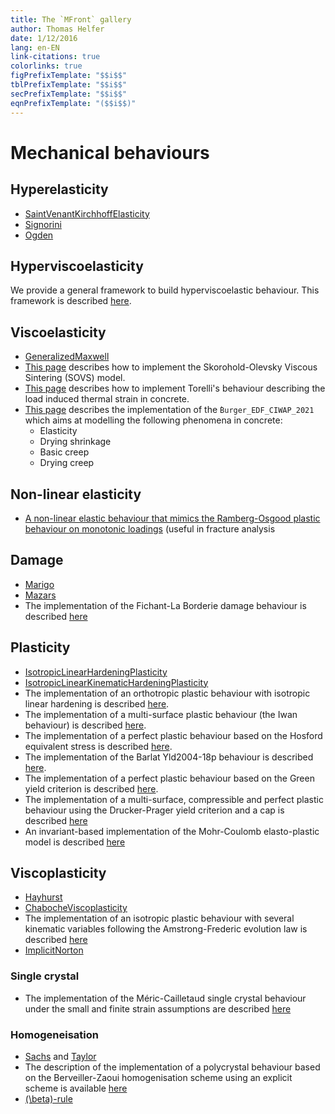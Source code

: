 ```yaml
---
title: The `MFront` gallery
author: Thomas Helfer
date: 1/12/2016
lang: en-EN
link-citations: true
colorlinks: true
figPrefixTemplate: "$$i$$"
tblPrefixTemplate: "$$i$$"
secPrefixTemplate: "$$i$$"
eqnPrefixTemplate: "($$i$$)"
---
```


# Mechanical behaviours

## Hyperelasticity

- [SaintVenantKirchhoffElasticity](./gallery/hyperelasticity/SaintVenantKirchhoffElasticity.mfront)
- [Signorini](signorini.html)
- [Ogden](ogden.html)

## Hyperviscoelasticity

We provide a general framework to build hyperviscoelastic
behaviour. This framework is described
[here](hyperviscoelasticity.html).

## Viscoelasticity

- [GeneralizedMaxwell](./gallery/viscoelasticity/GeneralizedMaxwell.mfront)
- [This page](sovs.html) describes how to implement the
  Skorohold-Olevsky Viscous Sintering (SOVS) model.
- [This page](LoadInducedThermalStrainBehaviourTorelli2018.html)
  describes how to implement Torelli's behaviour describing the load
  induced thermal strain in concrete.
- [This page](Burger_EDF_CIWAP_2021.html) describes the implementation
  of the `̀Burger_EDF_CIWAP_2021` which aims at modelling the following
  phenomena in concrete:
    - Elasticity
    - Drying shrinkage
    - Basic creep
    - Drying creep

## Non-linear elasticity

- [A non-linear elastic behaviour that mimics the Ramberg-Osgood plastic
  behaviour on monotonic
  loadings](RambergOsgoodNonLinearElasticity.html) (useful in fracture
  analysis

## Damage

- [Marigo](gallery/damage/Marigo.mfront)
- [Mazars](gallery/damage/Mazars.mfront)
- The implementation of the Fichant-La Borderie damage behaviour is
  described [here](FichantLaBorderieDamageBehaviour.html)

## Plasticity

- [IsotropicLinearHardeningPlasticity](IsotropicLinearHardeningPlasticity.html)
- [IsotropicLinearKinematicHardeningPlasticity](gallery/plasticity/IsotropicLinearKinematicHardeningPlasticity.mfront)
- The implementation of an orthotropic plastic behaviour with
  isotropic linear hardening is described
  [here](orthotropiclinearhardeningplasticity.html).
- The implementation of a multi-surface plastic behaviour (the Iwan
  behaviour) is described [here](iwan.html).
- The implementation of a perfect plastic behaviour based on the
  Hosford equivalent stress is described [here](hosford.html).
- The implementation of the Barlat Yld2004-18p behaviour is described
  [here](barlat-yld2004.html).
- The implementation of a perfect plastic behaviour based on the
  Green yield criterion is described [here](greenplasticity.html).
- The implementation of a multi-surface, compressible and perfect
  plastic behaviour using the Drucker-Prager yield criterion and a cap
  is described [here](drucker-prager-cap.html)
- An invariant-based implementation of the Mohr-Coulomb elasto-plastic
  model is described [here](MohrCoulomb.html)

## Viscoplasticity

- [Hayhurst](gallery/viscoplasticity/Hayhurst.mfront)
- [ChabocheViscoplasticity](gallery/viscoplasticity/ChabocheViscoplasticity.mfront)
- The implementation of an isotropic plastic behaviour with several
  kinematic variables following the Amstrong-Frederic evolution law is
  described
  [here](isotropicplasticityamstrongfrederickinematichardening.html)
- [ImplicitNorton](gallery/viscoplasticity/ImplicitNorton.mfront)

### Single crystal

- The implementation of the Méric-Cailletaud single crystal behaviour
  under the small and finite strain assumptions are described
  [here](MericCailletaudSingleCrystalPlasticity.html)

### Homogeneisation

- [Sachs](Sachs.html) and [Taylor](Taylor.html)
- The description of the implementation of a polycrystal behaviour
  based on the Berveiller-Zaoui homogenisation scheme using an
  explicit scheme is available
  [here](ExplicitBerveillerZaouiPolyCrystals.html)
- [\(\beta\)-rule](BetaRule.html)

<!-- Local IspellDict: english -->
